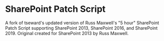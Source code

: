 # SharePoint Patch Script

A fork of tseward's updated version of Russ Maxwell's "5 hour" SharePoint Patch Script supporting SharePoint 2013, SharePoint 2016, and SharePoint 2019. Original created for SharePoint 2013 by Russ Maxwell.
